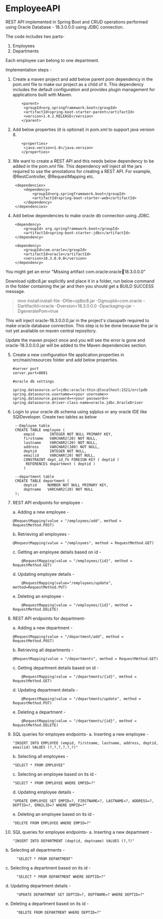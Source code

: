 # EmployeeAPI
REST API implemented in Spring Boot and CRUD operations performed using Oracle Database - 18.3.0.0.0 using JDBC connection.

The code includes two parts-
1. Employees
2. Departments

Each employee can belong to one department.

Implementation steps -

1. Create a maven project and add below parent pom dependency in the pom.xml file to make our project as a child of it. This dependency includes the default configuration and provides plugin management for applications built with Maven.

           <parent>
			<groupId>org.springframework.boot</groupId>
			<artifactId>spring-boot-starter-parent</artifactId>
			<version>1.4.2.RELEASE</version>
           </parent>
	   
2. Add below properties (it is optional) in pom.xml to support java version 8.

           <properties>
			<java.version>1.8</java.version>
           </properties>
	    
3. We want to create a REST API and this needs below dependency to be added in the pom.xml file. This dependency will inject all the jars required to use the annotations for creating a REST API. For example, @RestController, @RequestMapping etc.

		<dependencies>
			<dependency>
				<groupId>org.springframework.boot</groupId>
				<artifactId>spring-boot-starter-web</artifactId>
			</dependency>
		</dependencies>

4. Add below dependencies to make oracle db connection using JDBC.

		<dependency>
			<groupId> org.springframework.boot</groupId>
			<artifactId>spring-boot-starter-jdbc</artifactId>
		</dependency>

		<dependency>
			<groupId>com.oracle</groupId>
			<artifactId>oracle</artifactId>
			<version>18.3.0.0.0</version>
		</dependency>
		
You might get an error "Missing artifact com.oracle:oracle:jar:18.3.0.0.0"

Download ojdbc8.jar explicitly and place it in a folder, run below command in the folder containing the jar and then you should get a BUILD SUCCESS message.
> mvn install:install-file -Dfile=ojdbc8.jar -DgroupId=com.oracle -DartifactId=oracle -Dversion=18.3.0.0.0 -Dpackaging=jar -DgeneratePom=true

This will inject oracle-18.3.0.0.0.jar in the project's classpath required to make oracle database connection. This step is to be done because the jar is not yet available on maven central repository. 

Update the maven project once and you will see the error is gone and oracle-18.3.0.0.0.jar will be added to the Maven dependencies section.

5. Create a new configuration file application.properties in src/main/resources folder and add below properties.

	   #server port
	   server.port=8081

	   #oracle db settings

	   spring.datasource.url=jdbc:oracle:thin:@localhost:1521/orclpdb
	   spring.datasource.username=<<your username>>
	   spring.datasource.password=<<your password>>
	   spring.datasource.driver-class-name=oracle.jdbc.OracleDriver
           
	   
6. Login to your oracle db schema using sqlplus or any oracle IDE like SQlDeveloper. Create two tables as below

		--Employee table
		CREATE TABLE employee (
    		empid       INTEGER NOT NULL PRIMARY KEY,
    		firstname   VARCHAR2(20) NOT NULL,
    		lastname    VARCHAR2(20) NOT NULL,
    		address     VARCHAR2(100) NOT NULL,
    		deptid      INTEGER NOT NULL,
    		emailid     VARCHAR(20) NOT NULL,
    		CONSTRAINT dept_id_fk FOREIGN KEY ( deptid )
       		 REFERENCES department ( deptid )
            )

		--department table
		CREATE TABLE department (
		    deptid     NUMBER NOT NULL PRIMARY KEY,
		    deptname   VARCHAR2(20) NOT NULL
		);
		
7. REST API endpoints for employee -

   a. Adding a new employee - 
    	              
	   @RequestMapping(value = "/employees/add", method = RequestMethod.POST)
   
   b. Retrieving all employees -
   			
	   @RequestMapping(value = "/employees", method = RequestMethod.GET)
   
   c. Getting an employee details based on id -
   
           @RequestMapping(value = "/employees/{id}", method = RequestMethod.GET)
	   
   d. Updating employee details - 
                      
           @RequestMapping(value="/employees/update", method=RequestMethod.PUT)
   
   e. Deleting an employee - 
                      
           @RequestMapping(value = "/employees/{id}", method = RequestMethod.DELETE)
	   
8. REST API endpoints for department-

   a. Adding a new department - 
    	              
	   @RequestMapping(value = "/department/add", method = RequestMethod.POST)
   
   b. Retrieving all departments -
   			
	   @RequestMapping(value = "/departments", method = RequestMethod.GET)
   
   c. Getting department details based on id -
                      
           @RequestMapping(value = "/departments/{id}", method = RequestMethod.GET)
   
   d. Updating department details - 
                      
           @RequestMapping(value = "/departments/update", method = RequestMethod.PUT)
   
   e. Deleting a department - 
                      
           @RequestMapping(value = "/departments/{id}", method = RequestMethod.DELETE)
	   
9. SQL queries for employee endpoints-
   a. Inserting a new employee - 
   			
	   "INSERT INTO EMPLOYEE (empid, firstname, lastname, address, deptid, emailid) VALUES (?,?,?,?,?,?)"
   b. Selecting all employees - 
           
	   "SELECT * FROM EMPLOYEE"
   c. Selecting an employee based on its id - 
           
	   "SELECT * FROM EMPLOYEE WHERE EMPID=?"
   d. Updating employee details - 
           
	   "UPDATE EMPLOYEE SET EMPID=?, FIRSTNAME=?, LASTNAME=?, ADDRESS=?, DEPTID=?, EMAILID=? WHERE EMPID=?"
   e. Deleting an employee based on its id - 
           
	   "DELETE FROM EMPLOYEE WHERE EMPID=?"
	   
 10. SQL queries for employee endpoints-
   a. Inserting a new department - 
   			
	     "INSERT INTO DEPARTMENT (deptid, deptname) VALUES (?,?)"
   b. Selecting all departments - 
           
	     "SELECT * FROM DEPARTMENT"
   c. Selecting a department based on its id - 
           
	     "SELECT * FROM DEPARTMENT WHERE DEPTID=?"
   d. Updating department details - 
           
	     "UPDATE DEPARTMENT SET DEPTID=?, DEPTNAME=? WHERE DEPTID=?"
   e. Deleting a department based on its id - 
           
	     "DELETE FROM DEPARTMENT WHERE DEPTID=?"
		
		
		

